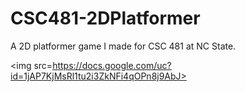 # CSC481-2DPlatformer
A 2D platformer game I made for CSC 481 at NC State.

<img src=https://docs.google.com/uc?id=1jAP7KjMsRl1tu2i3ZkNFi4qOPn8j9AbJ>
